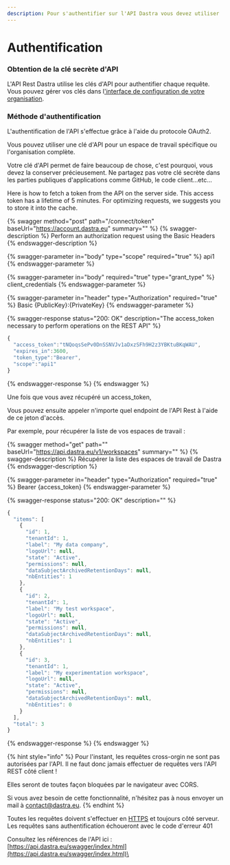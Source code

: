 ```yaml
---
description: Pour s'authentifier sur l'API Dastra vous devez utiliser
---
```


# Authentification

### Obtention de la clé secrète d'API

L'API Rest Dastra utilise les clés d'API pour authentifier chaque requête. Vous pouvez gérer vos clés dans l['interface de configuration de votre organisation](https://app.dastra.eu/general-settings/api).&#x20;



### Méthode d'authentification

L'authentification de l'API s'effectue grâce à l'aide du protocole OAuth2.&#x20;

Vous pouvez utiliser une clé d'API pour un espace de travail spécifique ou l'organisation complète.

Votre clé d'API permet de faire beaucoup de chose, c'est pourquoi, vous devez la conserver précieusement. Ne partagez pas votre clé secrète dans les parties publiques d'applications comme GitHub, le code client...etc...

Here is how to fetch a token from the API on the server side. This access token has a lifetime of 5 minutes. For optimizing requests, we suggests you to store it into the cache.

{% swagger method="post" path="/connect/token" baseUrl="https://account.dastra.eu" summary="" %}
{% swagger-description %}
Perform an authorization request using the Basic Headers
{% endswagger-description %}

{% swagger-parameter in="body" type="scope" required="true" %}
api1
{% endswagger-parameter %}

{% swagger-parameter in="body" required="true" type="grant_type" %}
client_credentials
{% endswagger-parameter %}

{% swagger-parameter in="header" type="Authorization" required="true" %}
Basic {PublicKey}:{PrivateKey}
{% endswagger-parameter %}

{% swagger-response status="200: OK" description="The access_token necessary to perform operations on the REST API" %}
```javascript
{
  "access_token":"tNQoqsSePv0DnSSNVJv1aDxzSFh9H2z3YBKtuBKqWAU",
  "expires_in":3600,
  "token_type":"Bearer",
  "scope":"api1"
}
```
{% endswagger-response %}
{% endswagger %}

Une fois que vous avez récupéré un access\_token,

Vous pouvez ensuite appeler n'importe quel endpoint de l'API Rest à l'aide de ce jeton d'accès.&#x20;

Par exemple, pour récupérer la liste de vos espaces de travail :

{% swagger method="get" path="" baseUrl="https://api.dastra.eu/v1/workspaces" summary="" %}
{% swagger-description %}
Récupérer la liste des espaces de travail de Dastra
{% endswagger-description %}

{% swagger-parameter in="header" type="Authorization" required="true" %}
Bearer {access_token}
{% endswagger-parameter %}

{% swagger-response status="200: OK" description="" %}
```javascript
{
  "items": [
    {
      "id": 1,
      "tenantId": 1,
      "label": "My data company",
      "logoUrl": null,
      "state": "Active",
      "permissions": null,
      "dataSubjectArchivedRetentionDays": null,
      "nbEntities": 1
    },
    {
      "id": 2,
      "tenantId": 1,
      "label": "My test workspace",
      "logoUrl": null,
      "state": "Active",
      "permissions": null,
      "dataSubjectArchivedRetentionDays": null,
      "nbEntities": 1
    },
    {
      "id": 3,
      "tenantId": 1,
      "label": "My experimentation workspace",
      "logoUrl": null,
      "state": "Active",
      "permissions": null,
      "dataSubjectArchivedRetentionDays": null,
      "nbEntities": 0
    }
  ],
  "total": 3
}
```
{% endswagger-response %}
{% endswagger %}



{% hint style="info" %}
Pour l'instant, les requêtes cross-orgin ne sont pas autorisées par l'API. Il ne faut donc jamais effectuer de requêtes vers l'API REST côté client !&#x20;

Elles seront de toutes façon bloquées par le navigateur avec CORS.

Si vous avez besoin de cette fonctionnalité, n'hésitez pas à nous envoyer un mail à [contact@dastra.eu](mailto:contact@dastra.eu).
{% endhint %}

Toutes les requêtes doivent s'effectuer en [HTTPS](http://en.wikipedia.org/wiki/HTTP\_Secure) et toujours côté serveur. Les requêtes sans authentification échoueront avec le code d'erreur 401

Consultez les références de l'API ici : [https://api.dastra.eu/swagger/index.html](https://api.dastra.eu/swagger/index.html)\
